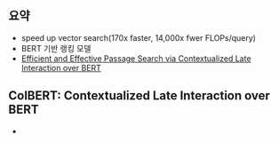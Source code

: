 ## 요약
- speed up vector search(170x faster, 14,000x fwer FLOPs/query)
- BERT 기반 랭킹 모델 
- [Efficient and Effective Passage Search via Contextualized Late Interaction over BERT](https://arxiv.org/pdf/2004.12832.pdf)
## ColBERT: Contextualized Late Interaction over BERT
- 
 



